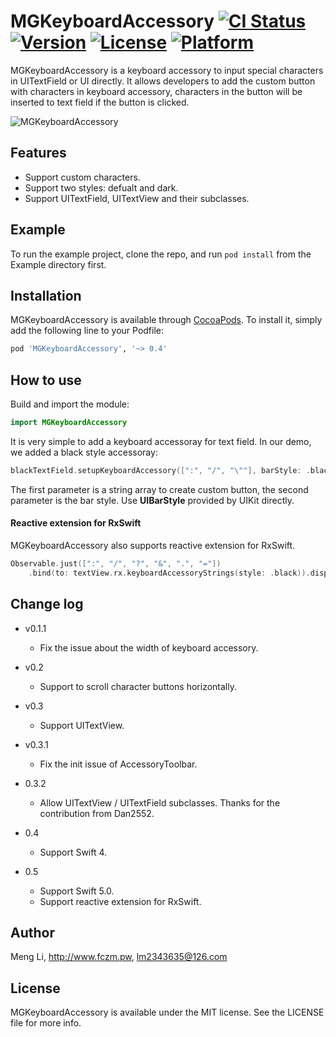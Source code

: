 # MGKeyboardAccessory [![CI Status](http://img.shields.io/travis/lm2343635/MGKeyboardAccessory.svg?style=flat)](https://travis-ci.org/lm2343635/MGKeyboardAccessory) [![Version](https://img.shields.io/cocoapods/v/MGKeyboardAccessory.svg?style=flat)](http://cocoapods.org/pods/MGKeyboardAccessory) [![License](https://img.shields.io/cocoapods/l/MGKeyboardAccessory.svg?style=flat)](http://cocoapods.org/pods/MGKeyboardAccessory) [![Platform](https://img.shields.io/cocoapods/p/MGKeyboardAccessory.svg?style=flat)](http://cocoapods.org/pods/MGKeyboardAccessory)

MGKeyboardAccessory is a keyboard accessory to input special characters in UITextField or UI directly. It allows developers to add the custom button with characters in keyboard accessory, characters in the button will be
inserted to text field if the button is clicked.

![MGKeyboardAccessory](https://raw.githubusercontent.com/lm2343635/MGKeyboardAccessory/master/screenshot/demo.png)

## Features
- Support custom characters.
- Support two styles: defualt and dark.
- Support UITextField, UITextView and their subclasses.

## Example

To run the example project, clone the repo, and run `pod install` from the Example directory first.

## Installation

MGKeyboardAccessory is available through [CocoaPods](http://cocoapods.org). To install
it, simply add the following line to your Podfile:

```ruby
pod 'MGKeyboardAccessory', '~> 0.4'
```

## How to use
Build and import the module:

```swift
import MGKeyboardAccessory
```

It is very simple to add a keyboard accessoray for text field. In our demo, we added a black style accessoray:

```swift
blackTextField.setupKeyboardAccessory([":", "/", "\""], barStyle: .black)
```

The first parameter is a string array to create custom button, the second parameter is the bar style. Use **UIBarStyle** provided by UIKit directly.

#### Reactive extension for RxSwift

MGKeyboardAccessory also supports reactive extension for RxSwift.

```Swift
Observable.just([":", "/", "?", "&", ".", "="])
    .bind(to: textView.rx.keyboardAccessoryStrings(style: .black)).disposed(by: disposeBag)
```

## Change log

- v0.1.1
	- Fix the issue about the width of keyboard accessory.

- v0.2
    - Support to scroll character buttons horizontally.

- v0.3
    - Support UITextView.

- v0.3.1
    - Fix the init issue of AccessoryToolbar.

- 0.3.2
	- Allow UITextView / UITextField subclasses. Thanks for the contribution from Dan2552.

- 0.4
	- Support Swift 4.

- 0.5
    - Support Swift 5.0.
    - Support reactive extension for RxSwift.
    
## Author

Meng Li, http://www.fczm.pw, lm2343635@126.com

## License

MGKeyboardAccessory is available under the MIT license. See the LICENSE file for more info.


